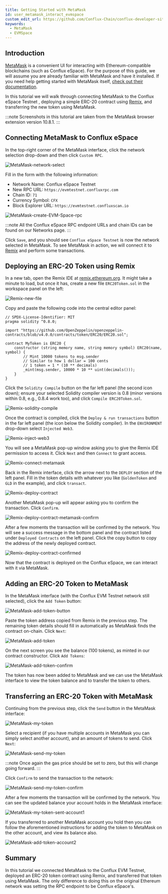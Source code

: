 ```yaml
---
title: Getting Started with MetaMask
id: user_metamask_interact_evmspace
custom_edit_url: https://github.com/Conflux-Chain/conflux-developer-site/edit/master/docs/guides/en/use-metamask-to-interact-evmspace.md
keywords:
  - MetaMask
  - EVMSpace
---
```


## Introduction

[MetaMask] is a convenient UI for interacting with Ethereum-compatible blockchains (such as Conflux eSpace).
For the purpose of this guide, we will assume you are already familiar with MetaMask and have it installed.
If you need help getting started with MetaMask itself, [check out their documentation](https://metamask.io/faqs.html).

In this tutorial we will walk through connecting MetaMask to the Conflux eSpace Testnet , deploying a simple ERC-20 contract using [Remix], and transferring the new token using MetaMask.

:::note
Screenshots in this tutorial are taken from the MetaMask browser extension version 10.8.1.
:::

## Connecting MetaMask to Conflux eSpace

In the top-right corner of the MetaMask interface, click the network selection drop-down and then click `Custom RPC`.

![MetaMask-network-select](/img/Metamask/metamask_choose_network-0d3034f88dcd7bc92f61df7d1be9bb7c.png)

Fill in the form with the following information:

* Network Name: Conflux eSpace Testnet
* New RPC URL: `https://evmtestnet.confluxrpc.com`
* Chain ID: `71`
* Currency Symbol: `CFX`
* Block Explorer URL: `https://evmtestnet.confluxscan.io`

![MetaMask-create-EVM-Space-rpc](/img/Metamask/metamask_add_network.png)

:::note
All the Conflux eSpace RPC endpoint URLs and chain IDs can be found on our Networks page.
:::

Click `Save`, and you should see `Conflux eSpace Testnet` is now the network selected in MetaMask.
To see MetaMask in action, we will connect it to [Remix] and perform some transactions.

## Deploying an ERC-20 Token using Remix

In a new tab, open the Remix IDE at [remix.ethereum.org](https://remix.ethereum.org).
It might take a minute to load, but once it has, create a new file `ERC20Token.sol` in the workspace panel on the left:

![Remix-new-file](/img/Metamask/remix_new_file-15cadba3e578d16df451448175231e8b.png)

Copy and paste the following code into the central editor panel:

```solidity
// SPDX-License-Identifier: MIT
pragma solidity ^0.8.0;

import "https://github.com/OpenZeppelin/openzeppelin-contracts/blob/v4.0.0/contracts/token/ERC20/ERC20.sol";

contract MyToken is ERC20 {
    constructor (string memory name, string memory symbol) ERC20(name, symbol) {
        // Mint 10000 tokens to msg.sender
        // Similar to how 1 dollar = 100 cents
        // 1 token = 1 * (10 ** decimals)
        _mint(msg.sender, 10000 * 10 ** uint(decimals()));
    }
}
```

Click the `Solidity Compile` button on the far left panel (the second icon down);
ensure your selected Solidity compiler version is 0.8 (minor versions within 0.8, e.g., 0.8.4 work too), and click `Compile ERC20Token.sol`.

![Remix-solidity-compile](/img/Metamask/remix_solidity_compile-1f459820c9caef73c47d3af1c87e71a6.png)

Once the contract is compiled, click the `Deploy & run transactions` button in the far left panel (the icon below the Solidity compiler).
In the `ENVIRONMENT` drop-down select `Injected Web3`.

![Remix-inject-web3](/img/Metamask/remix_injected_web3-dbb0d671a1703239451d7d4e133f68ba.png)

You will see a MetaMask pop-up window asking you to give the Remix IDE permission to access it.
Click `Next` and then `Connect` to grant access.

![Remix-connect-metamask](/img/Metamask/remix_connect_with_metamask-9d8214740f372d3b41e489cbe23c5884.png)

Back in the Remix interface, click the arrow next to the `DEPLOY` section of the left panel.
Fill in the token details with whatever you like (`GoldenToken` and `GLD` in the example), and click `transact`.

![Remix-deploy-contract](/img/Metamask/remix_deploy_contract-6423d60330003a7ffc0dc28ee5cd8178.png)

Another MetaMask pop-up will appear asking you to confirm the transaction.
Click `Confirm`.

![Remix-deploy-contract-metamask-confirm](/img/Metamask/remix_deploy_contract_metamask_confirm-6b4f8c2a751ec4a4b6ad9df96584c623.png)


After a few moments the transaction will be confirmed by the network.
You will see a success message in the bottom panel and the contract listed under `Deployed Contracts` on the left panel.
Click the copy button to copy the address of the newly deployed contract.

![Remix-deploy-contract-confirmed](/img/Metamask/remix_deploy_contract_confirmed-59390e985747c30736f46356a88b4ff1.png)

Now that the contract is deployed on the Conflux eSpace, we can interact with it via MetaMask.

## Adding an ERC-20 Token to MetaMask

In the MetaMask interface (with the Conflux EVM Testnet network still selected), click the `Add Token` button:

![MetaMask-add-token-button](/img/Metamask/metam-import-token.png)

Paste the token address copied from Remix in the previous step.
The remaining token details should fill in automatically as MetaMask finds the contract on-chain.
Click `Next`:

![MetaMask-add-token](/img/Metamask/mm-import-token-short-1.png)

On the next screen you see the balance (100 tokens), as minted in our contract constructor.
Click `Add Tokens`:

![MetaMask-add-token-confirm](/img/Metamask/mm-import-token-short-2.png)

The token has now been added to MetaMask and we can use the MetaMask interface to view the token balance and to transfer the token to others.

## Transferring an ERC-20 Token with MetaMask

Continuing from the previous step, click the `Send` button in the MetaMask interface:

![MetaMask-my-token](/img/Metamask/start-send-gld.jpeg)

Select a recipient (if you have multiple accounts in MetaMask you can simply select another account), and an amount of tokens to send.
Click `Next`:

![MetaMask-send-my-token](/img/Metamask/send-gld-1.jpeg)

:::note
Once again the gas price should be set to zero, but this will change going forward.
:::

Click `Confirm` to send the transaction to the network:

![MetaMask-send-my-token-confirm](/img/Metamask/send-gld-confirm.jpeg)

After a few moments the transaction will be confirmed by the network.
You can see the updated balance your account holds in the MetaMask interface:

![MetaMask-my-token-sent-account1](/img/Metamask/token-transfer-balance-changed.jpeg)

If you transferred to another MetaMask account you hold then you can follow the aforementioned instructions for adding the token to MetaMask on the other account, and view its balance also.

![MetaMask-add-token-account2](/img/Metamask/mm-token-balance-changed.png)

## Summary

In this tutorial we connected MetaMask to the Conflux EVM Testnet, deployed an ERC-20 token contract using Remix, and transferred that token using MetaMask.
The only difference to doing this on the original Ethereum network was setting the RPC endpoint to be Conflux eSpace's.

[MetaMask]: https://metamask.io
[Remix]: https://remix.ethereum.org
[OpenZeppelin]: https://openzeppelin.com/contracts/
[example from Solidity by Example]: https://solidity-by-example.org/app/erc20/
